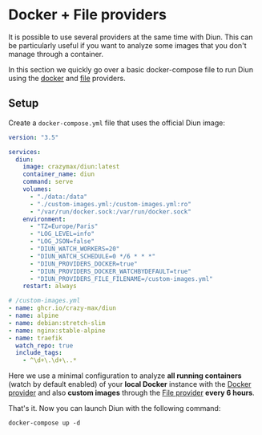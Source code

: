 # Docker + File providers

It is possible to use several providers at the same time with Diun. This can be particularly useful if you want to
analyze some images that you don't manage through a container.

In this section we quickly go over a basic docker-compose file to run Diun using the [docker](../providers/docker.md)
and [file](../providers/file.md) providers.

## Setup

Create a `docker-compose.yml` file that uses the official Diun image:

```yaml
version: "3.5"

services:
  diun:
    image: crazymax/diun:latest
    container_name: diun
    command: serve
    volumes:
      - "./data:/data"
      - "./custom-images.yml:/custom-images.yml:ro"
      - "/var/run/docker.sock:/var/run/docker.sock"
    environment:
      - "TZ=Europe/Paris"
      - "LOG_LEVEL=info"
      - "LOG_JSON=false"
      - "DIUN_WATCH_WORKERS=20"
      - "DIUN_WATCH_SCHEDULE=0 */6 * * *"
      - "DIUN_PROVIDERS_DOCKER=true"
      - "DIUN_PROVIDERS_DOCKER_WATCHBYDEFAULT=true"
      - "DIUN_PROVIDERS_FILE_FILENAME=/custom-images.yml"
    restart: always
```

```yaml
# /custom-images.yml
- name: ghcr.io/crazy-max/diun
- name: alpine
- name: debian:stretch-slim
- name: nginx:stable-alpine
- name: traefik
  watch_repo: true
  include_tags:
    - ^\d+\.\d+\..*
```

Here we use a minimal configuration to analyze **all running containers** (watch by default enabled) of
your **local Docker** instance with the [Docker provider](../providers/docker.md) and also **custom images**
through the [File provider](../providers/file.md) **every 6 hours**.

That's it. Now you can launch Diun with the following command:

```shell
docker-compose up -d
```
